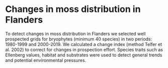 # Changes in moss distribution in Flanders
To detect changes in moss distribution in Flanders we selected well prospected grids for bryophytes (minimum 40 species) in two periods: 1980-1999 and 2000-2019. We calculated a change index (method Telfer et al. 2002) to correct for changes in prospection effort.
Species traits such as Ellenberg values, habitat and substrates were used to detect general trends and potential environmental pressures. 
